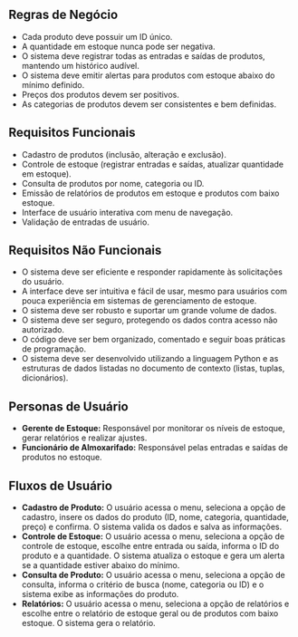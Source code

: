 ## Regras de Negócio
* Cada produto deve possuir um ID único.
* A quantidade em estoque nunca pode ser negativa.
* O sistema deve registrar todas as entradas e saídas de produtos, mantendo um histórico audível.
* O sistema deve emitir alertas para produtos com estoque abaixo do mínimo definido.
* Preços dos produtos devem ser positivos.
* As categorias de produtos devem ser consistentes e bem definidas.


## Requisitos Funcionais
* Cadastro de produtos (inclusão, alteração e exclusão).
* Controle de estoque (registrar entradas e saídas, atualizar quantidade em estoque).
* Consulta de produtos por nome, categoria ou ID.
* Emissão de relatórios de produtos em estoque e produtos com baixo estoque.
* Interface de usuário interativa com menu de navegação.
* Validação de entradas de usuário.


## Requisitos Não Funcionais
* O sistema deve ser eficiente e responder rapidamente às solicitações do usuário.
* A interface deve ser intuitiva e fácil de usar, mesmo para usuários com pouca experiência em sistemas de gerenciamento de estoque.
* O sistema deve ser robusto e suportar um grande volume de dados.
* O sistema deve ser seguro, protegendo os dados contra acesso não autorizado.
* O código deve ser bem organizado, comentado e seguir boas práticas de programação.
* O sistema deve ser desenvolvido utilizando a linguagem Python e as estruturas de dados listadas no documento de contexto (listas, tuplas, dicionários).


## Personas de Usuário
* **Gerente de Estoque:** Responsável por monitorar os níveis de estoque, gerar relatórios e realizar ajustes.
* **Funcionário de Almoxarifado:** Responsável pelas entradas e saídas de produtos no estoque.


## Fluxos de Usuário
* **Cadastro de Produto:** O usuário acessa o menu, seleciona a opção de cadastro, insere os dados do produto (ID, nome, categoria, quantidade, preço) e confirma. O sistema valida os dados e salva as informações.
* **Controle de Estoque:** O usuário acessa o menu, seleciona a opção de controle de estoque, escolhe entre entrada ou saída, informa o ID do produto e a quantidade. O sistema atualiza o estoque e gera um alerta se a quantidade estiver abaixo do mínimo.
* **Consulta de Produto:** O usuário acessa o menu, seleciona a opção de consulta, informa o critério de busca (nome, categoria ou ID) e o sistema exibe as informações do produto.
* **Relatórios:** O usuário acessa o menu, seleciona a opção de relatórios e escolhe entre o relatório de estoque geral ou de produtos com baixo estoque. O sistema gera o relatório.

